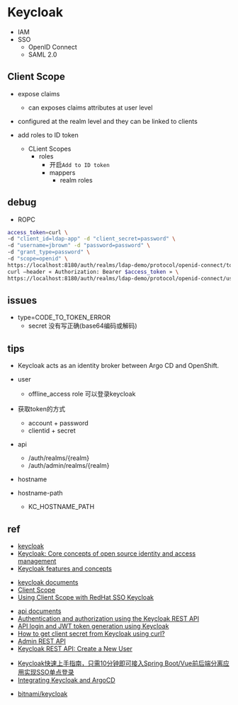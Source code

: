 # Keycloak

 + IAM
 + SSO
    + OpenID Connect
    + SAML 2.0


## Client Scope

+ expose claims 
    + can exposes claims attributes at user level
+ configured at the realm level and they can be linked to clients

+ add roles to ID token
    + CLient Scopes
        + roles
            + 开启`Add to ID token`
            + mappers
                + realm roles

## debug

+ ROPC
```sh
access_token=curl \
-d "client_id=ldap-app" -d "client_secret=password" \
-d "username=jbrown" -d "password=password" \
-d "grant_type=password" \
-d "scope=openid" \
https://localhost:8180/auth/realms/ldap-demo/protocol/openid-connect/token | jq -r '.access_token'
curl –header « Authorization: Bearer $access_token » \
https://localhost:8180/auth/realms/ldap-demo/protocol/openid-connect/userinfo | jq 
```

## issues

+ type=CODE_TO_TOKEN_ERROR
    + secret 没有写正确(base64编码或解码)

## tips

+ Keycloak acts as an identity broker between Argo CD and OpenShift.

+ user
    + offline_access role 可以登录keycloak

+ 获取token的方式
    + account + password
    + clientid + secret

+ api
    + /auth/realms/{realm}
    + /auth/admin/realms/{realm}

+ hostname

+ hostname-path
    + KC_HOSTNAME_PATH

## ref
+ [keycloak](https://www.keycloak.org/)
+ [Keycloak: Core concepts of open source identity and access management](https://developers.redhat.com/blog/2019/12/11/keycloak-core-concepts-of-open-source-identity-and-access-management#)
+ [Keycloak features and concepts](https://www.keycloak.org/docs/latest/server_admin/#keycloak-features-and-concepts)

<!-- documents -->
+ [keycloak documents](https://www.keycloak.org/documentation.html)
+ [Client Scope](https://wjw465150.gitbooks.io/keycloak-documentation/content/server_admin/topics/roles/client-scope.html)
+ [Using Client Scope with RedHat SSO Keycloak](https://www.janua.fr/using-client-scope-with-redhat-sso-keycloak/)

<!-- api -->
+ [api documents](https://www.keycloak.org/docs-api/9.0/rest-api/index.html)
+ [Authentication and authorization using the Keycloak REST API](https://developers.redhat.com/blog/2020/11/24/authentication-and-authorization-using-the-keycloak-rest-api#)
+ [API login and JWT token generation using Keycloak](https://developers.redhat.com/blog/2020/01/29/api-login-and-jwt-token-generation-using-keycloak#)
+ [How to get client secret from Keycloak using curl?](https://stackoverflow.com/questions/57265755/how-to-get-client-secret-from-keycloak-using-curl)
+ [Admin REST API](https://wjw465150.gitbooks.io/keycloak-documentation/content/server_development/topics/admin-rest-api.html)
+ [Keycloak REST API: Create a New User](https://www.appsdeveloperblog.com/keycloak-rest-api-create-a-new-user/)

<!-- sso -->
+ [Keycloak快速上手指南，只需10分钟即可接入Spring Boot/Vue前后端分离应用实现SSO单点登录](https://juejin.cn/post/6844903973741150215)
+ [Integrating Keycloak and ArgoCD](https://argo-cd.readthedocs.io/en/stable/operator-manual/user-management/keycloak/)

<!-- helm -->
+ [bitnami/keycloak](https://github.com/bitnami/charts/blob/master/bitnami/keycloak/values.yaml)